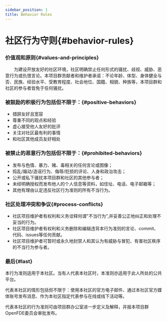 ```yaml
---
sidebar_position: 1
title: Behavior Rules
---
```


# 社区行为守则{#behavior-rules}

### 价值观和原则{#values-and-principles}

&emsp;&emsp;为建设开放友好的社区环境，社区明确禁止任何形式的骚扰、歧视、威胁、恶意行为或仇恨言论。本项目群贡献者和维护者承诺：不论年龄、体型、身体健全与否、民族、经验水平、受教育程度、社会地位、国籍、相貌、种族等，本项目群和社区的参与者皆免于任何骚扰。

### 被鼓励的积极行为包括但不限于：{#positive-behaviors}

- 措辞友好且宽容
- 尊重不同的观点和经验
- 虚心接受他人友好的批评
- 关注对社区最有利的事情
- 和社区其他成员友好相处

### 被禁止的恶意行为包括但不限于：{#prohibited-behaviors}

- 发布与色情、暴力、赌、毒相关的任何言论或图像；
- 捣乱/煽动/造谣行为、侮辱/贬损的评论、人身和政治攻击；
- 公开或私下骚扰本项目群和社区的其他参与者；
- 未经明确授权而发布他人的个人信息等资料，如住址、电话、电子邮箱等；
- 其他有理由认定违反社区行为准则的所有不当行为。

### 社区处理冲突和争议{#process-conflicts}

- 社区项目维护者有权利和义务诠释何谓"不当行为",并妥善公正地纠正和处理不妥当的行为。
- 社区项目维护者有权利和义务删除和编辑违背本行为准则的言论、commit、代码、issues等任何贡献。
- 社区项目维护者可暂时或永久地封禁人和其认为有威胁与冒犯、有害社区秩序的不当行为参与者。

### 最后{#last}

本行为准则适用于本社区。当有人代表本社区时，本准则亦适用于此人所处的公共平台。

代表本社区的情形包括但不限于：使用本社区的官方电子邮件、通过本社区官方媒体账号发布消息、作为本社区指定代表参与在线或线下活动等。

代表本社区的行为准则可由项目群办公室进一步定义及解释，并报本项目群OpenFDE委员会审批发布。